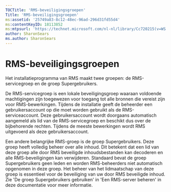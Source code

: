 ```yaml
---
TOCTitle: 'RMS-beveiligingsgroepen'
Title: 'RMS-beveiligingsgroepen'
ms:assetid: '25749a83-8c12-48ec-96ad-296d31fd55d4'
ms:contentKeyID: 18113852
ms:mtpsurl: 'https://technet.microsoft.com/nl-nl/library/Cc720215(v=WS.10)'
author: SharonSears
ms.author: SharonSears
---
```


RMS-beveiligingsgroepen
=======================

Het installatieprogramma van RMS maakt twee groepen: de RMS-servicegroep en de groep Supergebruikers.

De RMS-servicegroep is een lokale beveiligingsgroep waaraan voldoende machtigingen zijn toegewezen voor toegang tot alle bronnen die vereist zijn voor RMS-bewerkingen. Tijdens de installatie geeft de beheerder een gebruikersaccount op die moet worden gebruikt als de RMS-serviceaccount. Deze gebruikersaccount wordt doorgaans automatisch aangemeld als lid van de RMS-servicegroep en beschikt dus over de bijbehorende rechten. Tijdens de meeste bewerkingen wordt RMS uitgevoerd als deze gebruikersaccount.

Een andere belangrijke RMS-groep is de groep Supergebruikers. Deze groep heeft volledig beheer over alle inhoud. Dit betekent dat een lid van deze groep alle door RMS beveiligde inhoudsbestanden kan decoderen en alle RMS-beveiligingen kan verwijderen. Standaard bevat de groep Supergebruikers geen leden en worden RMS-beheerders niet automatisch opgenomen in deze groep. Het beheer van het lidmaatschap van deze groep is essentieel voor de beveiliging van uw door RMS beveiligde inhoud. Zie 'De groep Supergebruikers gebruiken' in 'Een RMS-server beheren' in deze documentatie voor meer informatie.
